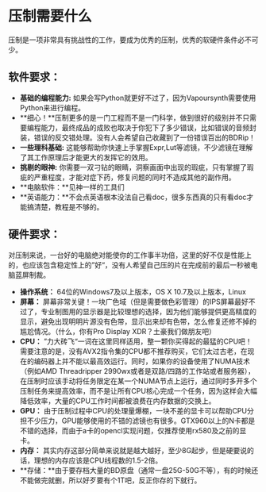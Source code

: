 # 压制需要什么

压制是一项非常具有挑战性的工作，要成为优秀的压制，优秀的软硬件条件必不可少。

## 软件要求：

* **基础的编程能力:** 如果会写Python就更好不过了，因为Vapoursynth需要使用Python来进行编程。
* **细心！**压制更多的是一门工程而不是一门科学，做到很好的级别并不只需要编程能力，最终成品的成败也取决于你犯下了多少错误，比如错误的音频封装，错误的反交错处理。没有人会希望自己收藏到了一份错误百出的BDRip！
* **一些理科基础:** 这能够帮助你快速上手掌握Expr,Lut等滤镜，不少滤镜在理解了其工作原理后才能更大的发挥它的效用。
* **挑剔的眼神:** 你需要一双刁钻的眼睛，洞察画面中出现的瑕疵，只有掌握了瑕疵的严重程度，才能对症下药，修复问题的同时不造成其他的副作用。
* **电脑软件：**见神一样的工具们
* **英语能力：**不会点英语根本没法自己看doc，很多东西真的只有看doc才能搞清楚，教程是不够的。

## 硬件要求：

对压制来说，一台好的电脑绝对能使你的工作事半功倍，这里的好不仅是性能上的，也应该包含稳定性上的”好“，没有人希望自己压的片在完成前的最后一秒被电脑蓝屏制裁。

* **操作系统：** 64位的Windows7及以上版本，OS X 10.7及以上版本，Linux
* **屏幕：** 屏幕非常关键！一块广色域（但是需要做色彩管理）的IPS屏幕最好不过了，专业制图用的显示器是比较理想的选择，因为他们能够提供更高精度的显示，避免出现明明片源没有色带，显示出来却有色带，怎么修复还修不掉的尴尬情况。（什么，你有Pro Display XDR？土豪我们做朋友吧）
* **CPU：** ”力大砖飞“一词在这里同样适用，整一颗你买得起的最猛的CPU吧！需要注意的是，没有AVX2指令集的CPU都不推荐购买，它们太过古老，在现在的编码器上并不能以最高效运行。同时，如果你的设备使用了NUMA技术（例如AMD Threadripper 2990wx或者是双路/四路的工作站或者服务器），在压制时应该手动将任务限定在某一个NUMA节点上运行，通过同时多开多个压制任务来提高效率，而不是让所有CPU核心完成一个任务，因为这样会大幅降低效率，大量的CPU工作时间都被浪费在内存数据的交换上。
* **GPU：** 由于压制过程中CPU的处理量爆棚，一块不差的显卡可以帮助CPU分担不少压力，GPU能够使用的不错的滤镜也有很多。GTX960以上的N卡都是不错的选择，而由于a卡的opencl实现问题，仅推荐使用rx580及之前的显卡。
* **内存：** 其实内存这部分简单来说就是越大越好，至少8G起步，但是硬要说的话，理想的内存应该是CPU线程数的1.5-2倍。
* **存储：**由于要存档大量的BD原盘（通常一盘25G-50G不等），有的时候还不能做完就删，所以好歹要有个1T吧，反正你存的下就行。



